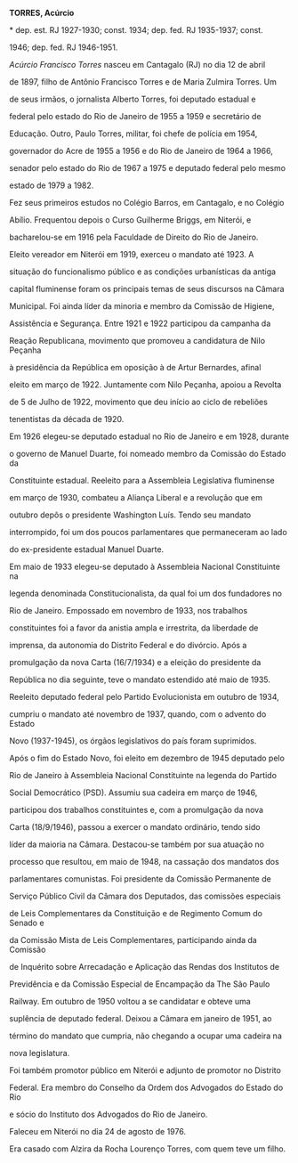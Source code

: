 **TORRES, Acúrcio**



\* dep. est. RJ 1927-1930; const. 1934; dep. fed. RJ 1935-1937; const.

1946; dep. fed. RJ 1946-1951.



*Acúrcio Francisco Torres* nasceu em Cantagalo (RJ) no dia 12 de abril

de 1897, filho de Antônio Francisco Torres e de Maria Zulmira Torres. Um

de seus irmãos, o jornalista Alberto Torres, foi deputado estadual e

federal pelo estado do Rio de Janeiro de 1955 a 1959 e secretário de

Educação. Outro, Paulo Torres, militar, foi chefe de polícia em 1954,

governador do Acre de 1955 a 1956 e do Rio de Janeiro de 1964 a 1966,

senador pelo estado do Rio de 1967 a 1975 e deputado federal pelo mesmo

estado de 1979 a 1982.



Fez seus primeiros estudos no Colégio Barros, em Cantagalo, e no Colégio

Abílio. Frequentou depois o Curso Guilherme Briggs, em Niterói, e

bacharelou-se em 1916 pela Faculdade de Direito do Rio de Janeiro.



Eleito vereador em Niterói em 1919, exerceu o mandato até 1923. A

situação do funcionalismo público e as condições urbanísticas da antiga

capital fluminense foram os principais temas de seus discursos na Câmara

Municipal. Foi ainda líder da minoria e membro da Comissão de Higiene,

Assistência e Segurança. Entre 1921 e 1922 participou da campanha da

Reação Republicana, movimento que promoveu a candidatura de Nilo Peçanha

à presidência da República em oposição à de Artur Bernardes, afinal

eleito em março de 1922. Juntamente com Nilo Peçanha, apoiou a Revolta

de 5 de Julho de 1922, movimento que deu início ao ciclo de rebeliões

tenentistas da década de 1920.



Em 1926 elegeu-se deputado estadual no Rio de Janeiro e em 1928, durante

o governo de Manuel Duarte, foi nomeado membro da Comissão do Estado da

Constituinte estadual. Reeleito para a Assembleia Legislativa fluminense

em março de 1930, combateu a Aliança Liberal e a revolução que em

outubro depôs o presidente Washington Luís. Tendo seu mandato

interrompido, foi um dos poucos parlamentares que permaneceram ao lado

do ex-presidente estadual Manuel Duarte.



Em maio de 1933 elegeu-se deputado à Assembleia Nacional Constituinte na

legenda denominada Constitucionalista, da qual foi um dos fundadores no

Rio de Janeiro. Empossado em novembro de 1933, nos trabalhos

constituintes foi a favor da anistia ampla e irrestrita, da liberdade de

imprensa, da autonomia do Distrito Federal e do divórcio. Após a

promulgação da nova Carta (16/7/1934) e a eleição do presidente da

República no dia seguinte, teve o mandato estendido até maio de 1935.

Reeleito deputado federal pelo Partido Evolucionista em outubro de 1934,

cumpriu o mandato até novembro de 1937, quando, com o advento do Estado

Novo (1937-1945), os órgãos legislativos do país foram suprimidos.



Após o fim do Estado Novo, foi eleito em dezembro de 1945 deputado pelo

Rio de Janeiro à Assembleia Nacional Constituinte na legenda do Partido

Social Democrático (PSD). Assumiu sua cadeira em março de 1946,

participou dos trabalhos constituintes e, com a promulgação da nova

Carta (18/9/1946), passou a exercer o mandato ordinário, tendo sido

líder da maioria na Câmara. Destacou-se também por sua atuação no

processo que resultou, em maio de 1948, na cassação dos mandatos dos

parlamentares comunistas. Foi presidente da Comissão Permanente de

Serviço Público Civil da Câmara dos Deputados, das comissões especiais

de Leis Complementares da Constituição e de Regimento Comum do Senado e

da Comissão Mista de Leis Complementares, participando ainda da Comissão

de Inquérito sobre Arrecadação e Aplicação das Rendas dos Institutos de

Previdência e da Comissão Especial de Encampação da The São Paulo

Railway. Em outubro de 1950 voltou a se candidatar e obteve uma

suplência de deputado federal. Deixou a Câmara em janeiro de 1951, ao

término do mandato que cumpria, não chegando a ocupar uma cadeira na

nova legislatura.



Foi também promotor público em Niterói e adjunto de promotor no Distrito

Federal. Era membro do Conselho da Ordem dos Advogados do Estado do Rio

e sócio do Instituto dos Advogados do Rio de Janeiro.



Faleceu em Niterói no dia 24 de agosto de 1976.



Era casado com Alzira da Rocha Lourenço Torres, com quem teve um filho.



